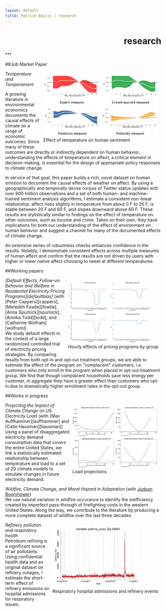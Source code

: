 ```yaml
---
layout: default
title: Patrick Baylis | research
---
```

<h1 align="right">research</h1>
***

<!-- TODO 
- Change the look a bit so that these resemble citations.
- Add links to papers
-->

##Job Market Paper
<figure style="float:right; margin:10px 10px 10px 10px;">
<img src="images/projects/temptemp3.png" title="Temperature and Temperament" height="200" class="shadow" />
  <figcaption>Effect of temperature on human sentiment</figcaption>
</figure> 
<em>Temperature and Temperament</em><br>
<!-- SHORT -->
<!-- Using a geographically and temporally dense corpus of Twitter status updates with nearly half a billion observations, I measure the effect of temperature on human mood, with implications for climate change. -->

<!-- MEDIUM -->
<!-- ? -->

<!-- LONG -->
A growing literature in environmental economics documents the causal effects of climate on a range of economic outcomes. Since many of these outcomes are directly or indirectly dependent on human behavior, understanding the effects of temperature on affect, a critical element in decision-making, is essential for the design of appropriate policy responses to climate change. 

In service of that goal, this paper builds a rich, novel dataset on human emotion to document the causal effects of weather on affect. By using a geographically and temporally dense corpus of Twitter status updates with over 600 million observations and a set of both human- and machine-trained sentiment analysis algorithms, I estimate a consistent non-linear relationship: affect rises slightly in temperature from about 0 F to 20 F, is stable between 20 F and 60 F, and slopes downward above 60 F. These results are stylistically similar to findings on the effect of temperature on other outcomes, such as income and crime. Taken on their own, they have implications for both our understanding of the effect of environment on human behavior and suggest a channel for many of the documented effects of climate change. 

An extensive series of robustness checks enhances confidence in the results. Notably, I demonstrate consistent effects across multiple measures of human affect and confirm that the results are not driven by users with higher or lower native affect choosing to tweet at different temperatures. 

##Working papers

<figure style="float:right; margin:10px 10px 10px 10px;">
<img src="images/projects/defaultbias.png" title="Default Bias" height="200" class="shadow" />
  <figcaption>Hourly effects of pricing programs by group</figcaption>
</figure> 
<em>[Default Effects, Follow-on Behavior and Welfare in Residential Electricity Pricing Programs][defaultbias]</em> (with [Peter Cappers][cappers], [Meredith Fowlie][fowlie], [Anna Spurlock][spurlock], [Annika Todd][todd], and [Catherine Wolfram][wolfram])<br>
We study default effects in the context of a large randomized controlled trial of electricity pricing strategies. By comparing results from both opt-in and opt-out treatment groups, we are able to estimate the effect of the program on "complacent" customers, i.e. customers who only enroll in the program when placed in opt-out treatment group. We find that though complacent households save less energy per customer, in aggregate they have a greater effect than customers who opt-in due to dramatically higher enrollment rates in the opt-out group.

<!-- <span id="popup"><em>Critical gas: Measuring the bicycle use response to gas prices</em><img src="images/projects/bike.png" alt="Critical gas" height="360px"/></span><br>
An increase in the price of gasoline causes both the number of bicycle riders and the interest in bicycling to increase. I use two datasets to identify the causal effect of changes in the price of gasoline on the level of bicycling in a city.

Don't include the above unless I have a good, polished WP.
 -->
##Works in progress

<figure style="float:right; margin:10px 10px 10px 10px;">
<img src="images/projects/projectload.png" title="Load projections" height="200" class="shadow" />
  <figcaption>Load projections</figcaption>
</figure> 
<em>Projecting the Impact of Climate Change on US Electricity Load</em> (with [Max Auffhammer][auffhammer] and [Catie Hausman][hausman])<br>
Using a panel of disaggregated electricity demand consumption data that covers the entire United States, we link a statistically estimated relationship between temperature and load to a set of 20 climate models to simulate changes in future electricity demand.

<span><em>Wildfire, Climate Change, and Moral Hazard in Adaptation</em></span> (with [Judson Boomhower][boomhower])<br>
We use natural variation in wildfire occurance to identify the inefficiency created by imperfect pass-through of firefighting costs in the western United States. Along the way, we contribute to the literature by producing a more complete dataset of wildfire over the last three decades.

<figure style="float:right; margin:10px 10px 10px 10px;">
<img src="images/projects/respHealth.jpg" title="Refinery pollution and respiratory health" height="200" class="shadow" />
  <figcaption>Respiratory hospital admissions and refinery events</figcaption>
</figure> 
<em>Refinery pollution and respiratory health</em><br>
Petroleum refining is a significant source of air pollutants. Using confidential health data and an original dataset on refinery outages, I estimate the short-term effect of refinery emissions on hospital admissions for respiratory issues.  

<!-- Co-author links -->

[auffhammer]: http://www.auffhammer.com/ "Max Auffhammer"
[boomhower]: https://are.berkeley.edu/candidate/Judson-Boomhower "Judson Boomhower"
[cappers]: http://emp.lbl.gov/staff/peter-cappers       "Peter Cappers"
[fowlie]: http://nature.berkeley.edu/~fowlie/  "Meredith Fowlie"
[hausman]: http://fordschool.umich.edu/faculty/catherine-hausman "Catie Hausmn"
[spurlock]: http://eetd.lbl.gov/people/c-anna-spurlock "Anna Spurlock"
[todd]: http://www.annikatodd.com/ "Annika Todd"
[wolfram]: http://facultybio.haas.berkeley.edu/faculty-list/wolfram-catherine "Catherine Wolfram"

<!-- Paper links -->
[defaultbias]: http://conference.nber.org/confer//2015/SI2015/EEE/Cappers_Fowlie_Spurlock_Todd_Wolfram_Baylis.pdf


